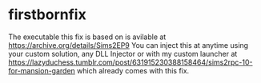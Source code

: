 # firstbornfix
The executable this fix is based on is avilable at https://archive.org/details/Sims2EP9
You can inject this at anytime using your custom solution, any DLL Injector or with my custom launcher at https://lazyduchess.tumblr.com/post/631915230388158464/sims2rpc-10-for-mansion-garden which already comes with this fix.
